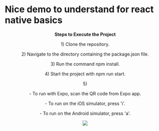 # Nice demo to understand for react native basics
<p align="center">
  <strong>Steps to Execute the Project</strong>
</p>

<p align="center">1) Clone the repository.</p>
<p align="center">2) Navigate to the directory containing the package.json file.</p>
<p align="center">3) Run the command npm install.</p>
<p align="center">4) Start the project with npm run start.</p>
<p align="center">5) 
  <p align="center">  - To run with Expo, scan the QR code from Expo app.</p>
  <p align="center">  - To run on the iOS simulator, press 'i'.</p>
  <p align="center">  - To run on the Android simulator, press 'a'.</p>
</p>


<p align="center">
  <img src="https://github-production-user-asset-6210df.s3.amazonaws.com/46139484/335793606-cbfce031-5115-4938-a810-330bd45ac8e9.png?X-Amz-Algorithm=AWS4-HMAC-SHA256&X-Amz-Credential=AKIAVCODYLSA53PQK4ZA%2F20240601%2Fus-east-1%2Fs3%2Faws4_request&X-Amz-Date=20240601T101002Z&X-Amz-Expires=300&X-Amz-Signature=b845c6ca8f08303a476139ff56d0758dc18d307e6c5e0dd3226f7cacaa249235&X-Amz-SignedHeaders=host&actor_id=46139484&key_id=0&repo_id=808948872" />
</p>
